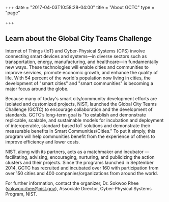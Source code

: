 +++
date = "2017-04-03T10:58:28-04:00"
title = "About GCTC"
type = "page"

+++


## Learn about the Global City Teams Challenge

Internet of Things (IoT) and Cyber-Physical Systems (CPS) involve connecting smart devices and systems—in diverse sectors such as transportation, energy, manufacturing, and healthcare—in fundamentally new ways. These technologies will enable cities and communities to improve services, promote economic growth, and enhance the quality of life. With 54 percent of the world's population now living in cities, the development of "smart cities" and "smart communities" is becoming a major focus around the globe.

Because many of today's smart city/community development efforts are isolated and customized projects, NIST, launched the Global City Teams Challenge (GCTC) to encourage collaboration and the development of standards. GCTC’s long-term goal is "to establish and demonstrate replicable, scalable, and sustainable models for incubation and deployment of interoperable, standard-based IoT solutions and demonstrate their measurable benefits in Smart Communities/Cities." To put it simply, this program will help communities benefit from the experience of others to improve efficiency and lower costs.

NIST, along with its partners, acts as a matchmaker and incubator —facilitating, advising, encouraging, nurturing, and publicizing the action clusters and their projects. Since the programs launched in September 2014, GCTC has recruited and incubated over 160 with participation from over 150 cities and 400 companies/organizations from around the world.

For further information, contact the organizer, Dr. Sokwoo Rhee (<a href="mailto:sokwoo.rhee@nist.gov">sokwoo.rhee@nist.gov</a>), Associate Director, Cyber-Physical Systems Program, NIST.
